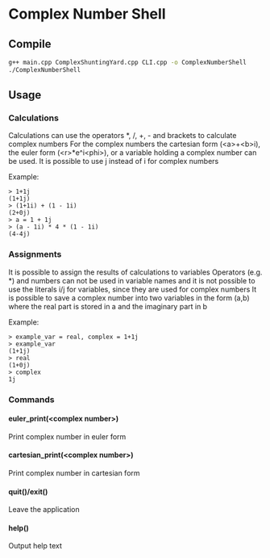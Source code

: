 # Complex Number Shell


## Compile

```bash
g++ main.cpp ComplexShuntingYard.cpp CLI.cpp -o ComplexNumberShell
./ComplexNumberShell
```

## Usage
### Calculations
Calculations can use the operators *, /, +, - and brackets to calculate complex numbers
For the complex numbers the cartesian form (&lt;a&gt;+&lt;b&gt;i), the euler form (&lt;r&gt;*e^i&lt;phi&gt;), 
or a variable holding a complex number can be used. It is possible to use j instead of i for complex numbers

Example:
```console
> 1+1j
(1+1j)
> (1+1i) + (1 - 1i)
(2+0j)
> a = 1 + 1j
> (a - 1i) * 4 * (1 - 1i)
(4-4j)
```

### Assignments

It is possible to assign the results of calculations to variables
Operators (e.g. *) and numbers can not be used in variable names
and it is not possible to use the literals i/j for variables, since they are used for complex numbers
It is possible to save a complex number into two variables in the form (a,b)
where the real part is stored in a and the imaginary part in b

Example:
```console
> example_var = real, complex = 1+1j
> example_var
(1+1j)
> real
(1+0j)
> complex
1j
```

### Commands
#### euler_print(&lt;complex number&gt;)
Print complex number in euler form

#### cartesian_print(&lt;complex number&gt;)
Print complex number in cartesian form

#### quit()/exit()
Leave the application

#### help()
Output help text
